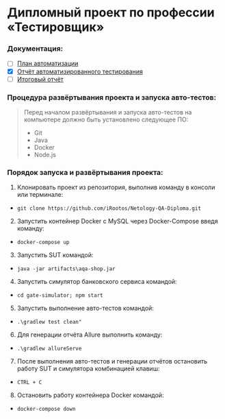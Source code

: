 # Дипломный проект по профессии «Тестировщик»

### Документация:
- [ ] [План автоматизации](https://github.com/iRootos/Netology-QA-Diploma/blob/master/docs/Plan.md)
- [X] [Отчёт автоматизированного тестирования](https://github.com/iRootos/Netology-QA-Diploma/blob/master/docs/Report.md)
- [ ] [Итоговый отчёт](https://github.com/iRootos/Netology-QA-Diploma/blob/master/docs/Summary.md)

### Процедура развёртывания проекта и запуска авто-тестов:
> Перед началом развёртывания и запуска авто-тестов на компьютере должно быть установлено следующее ПО:
> * Git
> * Java
> * Docker
> * Node.js
### Порядок запуска и развёртывания проекта:
1. Клонировать проект из репозитория, выполнив команду в консоли или терминале: 
- `git clone https://github.com/iRootos/Netology-QA-Diploma.git`
2. Запустить контейнер Docker с MySQL через Docker-Compose введя команду:
- `docker-compose up`
3. Запустить SUT командой:
- `java -jar artifacts\aqa-shop.jar`
4. Запустить симулятор банковского сервиса командой:
- `cd gate-simulator; npm start`
5. Запустить выполнение авто-тестов командой:
- `.\gradlew test clean"`
6. Для генерации отчёта Allure выполнить команду:
- `.\gradlew allureServe`
7. После выполнения авто-тестов и генерации отчётов остановить работу SUT и симулятора комбинацией клавиш:
- `CTRL + C`
8. Остановить работу контейнера Docker командой:
- `docker-compose down`
